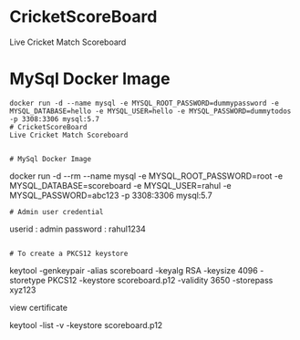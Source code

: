 # CricketScoreBoard
Live Cricket Match Scoreboard


# MySql Docker Image
~~~
docker run -d --name mysql -e MYSQL_ROOT_PASSWORD=dummypassword -e MYSQL_DATABASE=hello -e MYSQL_USER=hello -e MYSQL_PASSWORD=dummytodos -p 3308:3306 mysql:5.7
# CricketScoreBoard
Live Cricket Match Scoreboard


# MySql Docker Image
~~~
docker run -d --rm --name mysql -e MYSQL_ROOT_PASSWORD=root -e MYSQL_DATABASE=scoreboard -e MYSQL_USER=rahul -e MYSQL_PASSWORD=abc123 -p 3308:3306 mysql:5.7
~~~
# Admin user credential
~~~
userid : admin
password : rahul1234
~~~

# To create a PKCS12 keystore
~~~
keytool -genkeypair -alias scoreboard -keyalg RSA -keysize 4096 -storetype PKCS12 -keystore scoreboard.p12 -validity 3650 -storepass xyz123

view certificate

keytool -list -v -keystore scoreboard.p12

~~~
